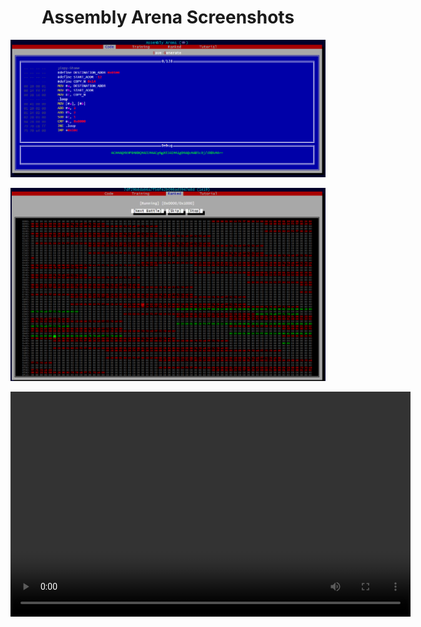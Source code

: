 <h1 align="center">Assembly Arena Screenshots</h1>

  <p align="center">
    <img width="960" src="images/1.png">
  </p>

  <p align="center">
    <img width="960" src="images/2.png">
  </p>


  <p align="center">
    <video width="640" height="360" controls>
    <source src="images/3.mp4" type="video/mp4">
        Your browser does not support the video tag.
    </video>
  </p>
